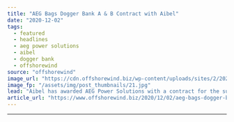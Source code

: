 ```yaml
---
title: "AEG Bags Dogger Bank A & B Contract with Aibel"
date: "2020-12-02"
tags: 
  - featured
  - headlines
  - aeg power solutions
  - aibel
  - dogger bank
  - offshorewind
source: "offshorewind"
image_url: "https://cdn.offshorewind.biz/wp-content/uploads/sites/2/2020/12/02114018/Aibel.jpg"
image_fp: "/assets/img/post_thumbnails/21.jpg"
lead: "Aibel has awarded AEG Power Solutions with a contract for the supply of its"
article_url: "https://www.offshorewind.biz/2020/12/02/aeg-bags-dogger-bank-a-b-contract-with-aibel/"
---
```


---
